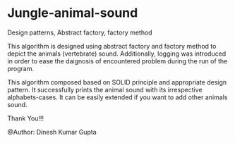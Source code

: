 # Jungle-animal-sound
Design patterns, Abstract factory, factory method



This algorithm is designed using abstract factory and factory method to depict the animals (vertebrate) sound.
Additionally, logging was introduced in order to ease the daignosis of encountered problem during the run of the 
program. 

This algorithm composed based on SOLID principle and appropriate design pattern. It successfully prints the animal 
sound with its irrespective alphabets-cases. It can be easily extended if you want to add other animals sound.


Thank You!!!

@Author: Dinesh Kumar Gupta

